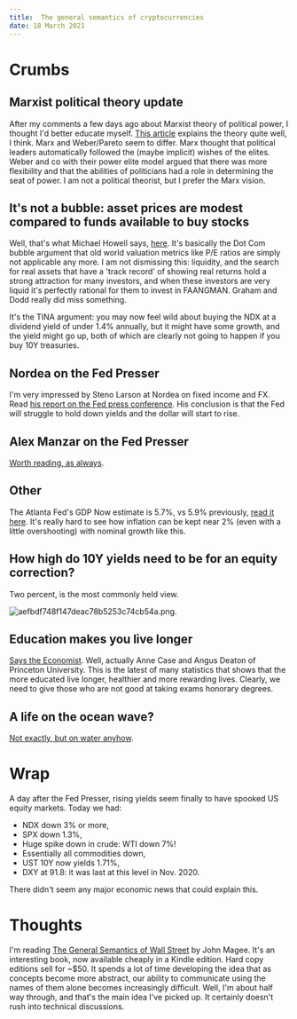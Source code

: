 ```yaml
---
title:  The general semantics of cryptocurrencies
date: 18 March 2021
---
```

    
# Crumbs

## Marxist political theory update

After my comments a few days ago about Marxist theory of political power, I thought I'd better educate myself.
[This article](https://www.yourarticlelibrary.com/sociology/political-institutions/political-elite-marxian-approach-on-political-elite/31354) explains the theory quite well, I think.
Marx and Weber/Pareto seem to differ. Marx thought that political leaders automatically followed the (maybe implicit) wishes of the elites. Weber and co with their power elite model argued that there was more flexibility and that the abilities of politicians had a role in determining the seat of power.
I am not a political theorist, but I prefer the Marx vision.

## It's not a bubble: asset prices are modest compared to funds available to buy stocks

Well, that's what Michael Howell says, [here](https://www.livewiremarkets.com/wires/a-bubble-other-ways-to-see-market-value). It's basically the Dot Com bubble argument that old world valuation metrics like P/E ratios are simply not applicable any more. I am not dismissing this: liquidity, and the search for real assets that have a 'track record' of showing real returns hold a strong attraction for many investors, and when these investors are very liquid it's perfectly rational for them to invest in FAANGMAN. Graham and Dodd really did miss something. 

It's the TINA argument: you may now feel wild about buying the NDX at a dividend yield of under 1.4% annually, but it might have some growth, and the yield might go up, both of which are clearly not going to happen if you buy 10Y treasuries.

## Nordea on the Fed Presser

I'm very impressed by Steno Larson at Nordea on fixed income and FX. Read
[his report on the Fed press conference](https://corporate.nordea.com/article/64255/fomc-review-officially-behind-the-curve-and-proud-of-it). His conclusion is that the Fed will struggle to hold down yields and the dollar will start to rise.

##  Alex Manzar on the Fed Presser

[Worth reading, as always](https://www.chartpoint.com/trying-to-square-inconsistencies/).

## Other

The Atlanta Fed's GDP Now estimate is 5.7%, vs 5.9% previously, [read it here](https://www.frbatlanta.org/cqer/research/gdpnow). It's really hard to see how inflation can be kept near 2% (even with a little overshooting) with nominal growth like this.

## How high do 10Y yields need to be for an equity correction?

Two percent, is the most commonly held view.

![aefbdf748f147deac78b5253c74cb54a.png]({attach}aefbdf748f147deac78b5253c74cb54a.png).

## Education makes you live longer

[Says the Economist](https://www.economist.com/graphic-detail/2021/03/17/educated-americans-live-longer-as-others-die-younger). Well, actually Anne Case and Angus Deaton of Princeton University. This is the latest of many statistics that shows that the more educated live longer, healthier and more rewarding lives. Clearly, we need to give those who are not good at taking exams honorary degrees.

## A life on the ocean wave?

[Not exactly, but on water anyhow](https://www.rightmove.co.uk/properties/89846518).

# Wrap

A day after the Fed Presser, rising yields seem finally to have spooked US equity markets. 
Today we had:

- NDX down 3% or more,
- SPX down 1.3%,
- Huge spike down in crude: WTI down 7%!
- Essentially all commodities down,
- UST 10Y now yields 1.71%,
- DXY at 91.8: it was last at this level in Nov. 2020.

There didn't seem any major economic news that could explain this.

# Thoughts

I'm reading [The General Semantics of Wall Street](https://www.amazon.com/General-Semantics-Wall-Street/dp/1258154420) by John Magee.
It's an interesting book, now available cheaply in a Kindle edition. 
Hard copy editions sell for ~$50.
It spends a lot of time developing the idea that as concepts become more abstract, our ability to communicate using the names of them alone becomes increasingly difficult. Well, I'm about half way through, and that's the main idea I've picked up.
It certainly doesn't rush into technical discussions.

